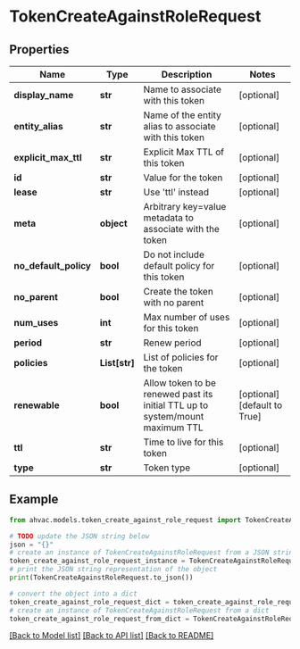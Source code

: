 # TokenCreateAgainstRoleRequest


## Properties

Name | Type | Description | Notes
------------ | ------------- | ------------- | -------------
**display_name** | **str** | Name to associate with this token | [optional] 
**entity_alias** | **str** | Name of the entity alias to associate with this token | [optional] 
**explicit_max_ttl** | **str** | Explicit Max TTL of this token | [optional] 
**id** | **str** | Value for the token | [optional] 
**lease** | **str** | Use &#39;ttl&#39; instead | [optional] 
**meta** | **object** | Arbitrary key&#x3D;value metadata to associate with the token | [optional] 
**no_default_policy** | **bool** | Do not include default policy for this token | [optional] 
**no_parent** | **bool** | Create the token with no parent | [optional] 
**num_uses** | **int** | Max number of uses for this token | [optional] 
**period** | **str** | Renew period | [optional] 
**policies** | **List[str]** | List of policies for the token | [optional] 
**renewable** | **bool** | Allow token to be renewed past its initial TTL up to system/mount maximum TTL | [optional] [default to True]
**ttl** | **str** | Time to live for this token | [optional] 
**type** | **str** | Token type | [optional] 

## Example

```python
from ahvac.models.token_create_against_role_request import TokenCreateAgainstRoleRequest

# TODO update the JSON string below
json = "{}"
# create an instance of TokenCreateAgainstRoleRequest from a JSON string
token_create_against_role_request_instance = TokenCreateAgainstRoleRequest.from_json(json)
# print the JSON string representation of the object
print(TokenCreateAgainstRoleRequest.to_json())

# convert the object into a dict
token_create_against_role_request_dict = token_create_against_role_request_instance.to_dict()
# create an instance of TokenCreateAgainstRoleRequest from a dict
token_create_against_role_request_from_dict = TokenCreateAgainstRoleRequest.from_dict(token_create_against_role_request_dict)
```
[[Back to Model list]](../README.md#documentation-for-models) [[Back to API list]](../README.md#documentation-for-api-endpoints) [[Back to README]](../README.md)


